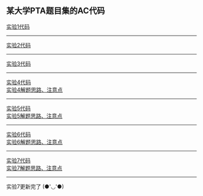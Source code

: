 某大学PTA题目集的AC代码
---

[实验1代码](/实验1)

---

[实验2代码](/实验2)

---

[实验3代码](/实验3)

---

[实验4代码](/实验4)  
[实验4解题思路、注意点](/实验4/readme.md)

---

[实验5代码](/实验5)  
[实验5解题思路、注意点](/实验5/readme.md)

---

[实验6代码](/实验6)  
[实验6解题思路、注意点](/实验6/readme.md)  

---

[实验7代码](/实验7)  
[实验7解题思路、注意点](/实验7/readme.md)  

---

实验7更新完了 (●'◡'●)
